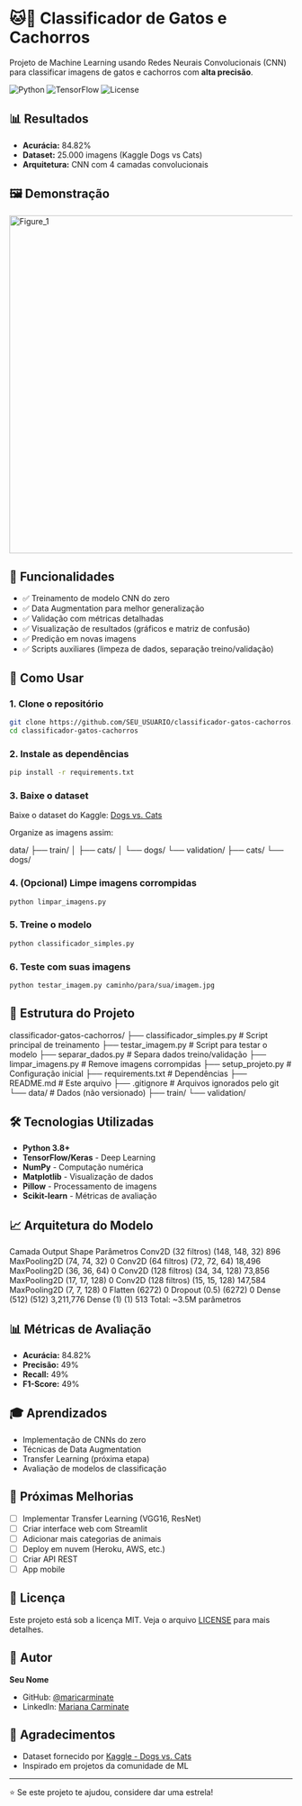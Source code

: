 # 🐱🐶 Classificador de Gatos e Cachorros

Projeto de Machine Learning usando Redes Neurais Convolucionais (CNN) para classificar imagens de gatos e cachorros com **alta precisão**.

![Python](https://img.shields.io/badge/Python-3.8+-blue.svg)
![TensorFlow](https://img.shields.io/badge/TensorFlow-2.15-orange.svg)
![License](https://img.shields.io/badge/License-MIT-green.svg)

## 📊 Resultados

- **Acurácia:** 84.82%
- **Dataset:** 25.000 imagens (Kaggle Dogs vs Cats)
- **Arquitetura:** CNN com 4 camadas convolucionais

## 🖼️ Demonstração

<img width="1000" height="600" alt="Figure_1" src="https://github.com/user-attachments/assets/f6f6c777-7ad0-4c9c-a7ce-ca6363f0f1c3" />



## 🎯 Funcionalidades

- ✅ Treinamento de modelo CNN do zero
- ✅ Data Augmentation para melhor generalização
- ✅ Validação com métricas detalhadas
- ✅ Visualização de resultados (gráficos e matriz de confusão)
- ✅ Predição em novas imagens
- ✅ Scripts auxiliares (limpeza de dados, separação treino/validação)

## 🚀 Como Usar

### 1. Clone o repositório
```bash
git clone https://github.com/SEU_USUARIO/classificador-gatos-cachorros.git
cd classificador-gatos-cachorros
```

### 2. Instale as dependências
```bash
pip install -r requirements.txt
```

### 3. Baixe o dataset
Baixe o dataset do Kaggle: [Dogs vs. Cats](https://www.kaggle.com/c/dogs-vs-cats/data)

Organize as imagens assim:

data/
├── train/
│   ├── cats/
│   └── dogs/
└── validation/
├── cats/
└── dogs/

### 4. (Opcional) Limpe imagens corrompidas
```bash
python limpar_imagens.py
```

### 5. Treine o modelo
```bash
python classificador_simples.py
```

### 6. Teste com suas imagens
```bash
python testar_imagem.py caminho/para/sua/imagem.jpg
```

## 📁 Estrutura do Projeto

classificador-gatos-cachorros/
├── classificador_simples.py    # Script principal de treinamento
├── testar_imagem.py            # Script para testar o modelo
├── separar_dados.py            # Separa dados treino/validação
├── limpar_imagens.py           # Remove imagens corrompidas
├── setup_projeto.py            # Configuração inicial
├── requirements.txt            # Dependências
├── README.md                   # Este arquivo
├── .gitignore                  # Arquivos ignorados pelo git
└── data/                       # Dados (não versionado)
├── train/
└── validation/

## 🛠️ Tecnologias Utilizadas

- **Python 3.8+**
- **TensorFlow/Keras** - Deep Learning
- **NumPy** - Computação numérica
- **Matplotlib** - Visualização de dados
- **Pillow** - Processamento de imagens
- **Scikit-learn** - Métricas de avaliação

## 📈 Arquitetura do Modelo
Camada                  Output Shape         Parâmetros
Conv2D (32 filtros)     (148, 148, 32)       896
MaxPooling2D            (74, 74, 32)         0
Conv2D (64 filtros)     (72, 72, 64)         18,496
MaxPooling2D            (36, 36, 64)         0
Conv2D (128 filtros)    (34, 34, 128)        73,856
MaxPooling2D            (17, 17, 128)        0
Conv2D (128 filtros)    (15, 15, 128)        147,584
MaxPooling2D            (7, 7, 128)          0
Flatten                 (6272)               0
Dropout (0.5)           (6272)               0
Dense (512)             (512)                3,211,776
Dense (1)               (1)                  513
Total: ~3.5M parâmetros

## 📊 Métricas de Avaliação

- **Acurácia:** 84.82%
- **Precisão:** 49%
- **Recall:** 49%
- **F1-Score:** 49%

## 🎓 Aprendizados

- Implementação de CNNs do zero
- Técnicas de Data Augmentation
- Transfer Learning (próxima etapa)
- Avaliação de modelos de classificação

## 🔮 Próximas Melhorias

- [ ] Implementar Transfer Learning (VGG16, ResNet)
- [ ] Criar interface web com Streamlit
- [ ] Adicionar mais categorias de animais
- [ ] Deploy em nuvem (Heroku, AWS, etc.)
- [ ] Criar API REST
- [ ] App mobile

## 📝 Licença

Este projeto está sob a licença MIT. Veja o arquivo [LICENSE](LICENSE) para mais detalhes.

## 👤 Autor

**Seu Nome**
- GitHub: [@maricarminate](https://github.com/maricarminate)
- LinkedIn: [Mariana Carminate](www.linkedin.com/in/mariana-santos-carminate-0a0893133)

## 🙏 Agradecimentos

- Dataset fornecido por [Kaggle - Dogs vs. Cats](https://www.kaggle.com/c/dogs-vs-cats)
- Inspirado em projetos da comunidade de ML

---

⭐ Se este projeto te ajudou, considere dar uma estrela!
